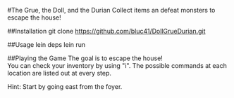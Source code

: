 #The Grue, the Doll, and the Durian
Collect items an defeat monsters to escape the house!

##Installation
    git clone https://github.com/bluc41/DollGrueDurian.git

##Usage
    lein deps
    lein run

##Playing the Game
The goal is to escape the house!  
You can check your inventory by using "i". The possible commands at each location are listed out at every 
step.

Hint: Start by going east from the foyer.
